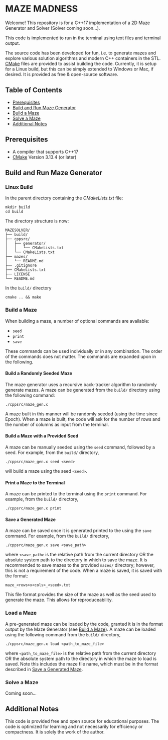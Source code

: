 # MAZE MADNESS

Welcome! This repository is for a C++17 implementation of a 2D Maze Generator and Solver (Solver coming soon...).

This code is implemented to run in the terminal using text files and terminal output.

The source code has been developed for fun, i.e. to generate mazes and explore various solution algorithms and modern C++ containers in the STL. [CMake](https://cmake.org/) files are provided to assist building the code. Currently, it is setup for a Linux build, but this can be simply extended to Windows or Mac, if desired. It is provided as free & open-source software.

## Table of Contents

* [Prerequisites](#prerequisites)
* [Build and Run Maze Generator](#build-and-run-maze-generator)
* [Build a Maze](#build-a-maze)
* [Solve a Maze](#solve-a-maze)
* [Additional Notes](#additional-notes)

## Prerequisites

* A compiler that supports C++17
* [CMake](https://cmake.org/) Version 3.13.4 (or later)

## Build and Run Maze Generator

### Linux Build

In the parent directory containing the *CMakeLists.txt* file:
```console
mkdir build
cd build
```

The directory structure is now:
```console
MAZESOLVER/
├── build/
├── cppsrc/
│   ├── generator/
│   │   └── CMakeLists.txt
│   └── CMakeLists.txt
├── mazes/
│   └── README.md
├── .gitignore
├── CMakeLists.txt
├── LICENSE
└── README.md
```

In the ```build/``` directory
```console
cmake .. && make
```

### Build a Maze

When building a maze, a number of optional commands are available:
* ```seed```
* ```print```
* ```save```

These commands can be used individually or in any combination. The order of the commands does not matter. The commands are expanded upon in the following.

#### Build a Randomly Seeded Maze
The maze generator uses a recursive back-tracker algorithm to randomly generate mazes. A maze can be generated from the ```build/``` directory using the following command:

```console
./cppsrc/maze_gen.x
```
A maze built in this manner will be randomly seeded (using the time since Epoch). When a maze is built, the code will ask for the number of rows and the number of columns as input from the terminal.

#### Build a Maze with a Provided Seed
A maze can be manually seeded using the ```seed``` command, followed by a seed. For example, from the ```build/``` directory,
```console
./cppsrc/maze_gen.x seed <seed>
```
will build a maze using the seed ```<seed>```.

#### Print a Maze to the Terminal
A maze can be printed to the  terminal using the ```print``` command. For example, from the ```build/``` directory,
```console
./cppsrc/maze_gen.x print
```

#### Save a Generated Maze
A maze can be saved once it is generated printed to the using the ```save``` command. For example, from the ```build/``` directory,
```console
./cppsrc/maze_gen.x save <save_path>
```
where ```<save_path>``` is the relative path from the current directory OR the absolute system path to the directory in which to save the maze. It is recommended to save mazes to the provided ```mazes/``` directory; however, this is not a requirement of the code. When a maze is saved, it is saved with the format:
```console
maze_<rows>x<cols>_<seed>.txt
```
This file format provides the size of the maze as well as the seed used to generate the maze. This allows for reproduceability.

### Load a Maze

A pre-generated maze can be loaded by the code, granted it is in the format output by the Maze Generator (see [Build a Maze](#build-a-maze)). A maze can be loaded using the following command from the ```build/``` directory,
```console
./cppsrc/maze_gen.x load <path_to_maze_file>
```
where ```<path_to_maze_file>``` is the relative path from the current directory OR the absolute system path to the directory in which the maze to load is saved. Note this includes the maze file name, which must be in the format described in [Save a Generated Maze](#save-a-generated-maze). 

### Solve a Maze

Coming soon...

## Additional Notes

This code is provided free and open source for educational purposes. The code is optimized for learning and not necessarily for efficiency or compactness. It is solely the work of the author.
